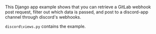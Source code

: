 This Django app example shows that you can retrieve a GitLab webhook post request, filter out which data is passed, and post to a discord-app channel through discord's webhooks.

`discord\views.py` contains the example.
